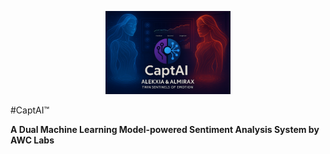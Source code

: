 <p align="center">
	<img src="assets/captai-logo.png" alt="CaptAI Logo" width="200"/>
</p>

#CaptAI™ 

**A Dual Machine Learning Model-powered Sentiment Analysis System by AWC Labs**